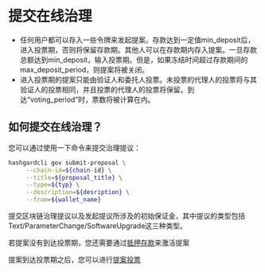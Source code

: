 # 提交在线治理
- 任何用户都可以存入一些令牌来发起提案。存款达到一定值min_deposit后，进入投票期，否则将保留存款期。其他人可以在存款期内存入提案。一旦存款总额达到min_deposit，输入投票期。但是，如果冻结时间超过存款期间的max_deposit_period，则提案将被关闭。
- 进入投票期的提案只能由验证人和委托人投票。未投票的代理人的投票将与其验证人的投票相同，并且投票的代理人的投票将保留。到达“voting_period”时，票数将被计算在内。

## 如何提交在线治理？
您可以通过使用一下命令来提交治理提议：
```bash
hashgardcli gov submit-proposal \
     --chain-id=${chain-id} \
     --title=${proposal_title} \
     --type=${typ} \
     --description=${desription} \
     --from=${wallet_name}
```
提交区块链治理提议以及发起提议所涉及的初始保证金，其中提议的类型包括Text/ParameterChange/SoftwareUpgrade这三种类型。


若提案没有到达投票期，您还需要通过[抵押存款](Deposit.md)来激活提案


提案到达投票期之后，您可以进行[提案投票](Vote.md)
